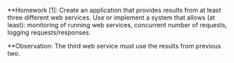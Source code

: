 ﻿**Homework [1]: Create an application that provides results from at least three different web services. Use or implement a system that allows (at least): monitoring of running web services, concurrent number of requests, logging requests/responses.

**Observation: The third web service must use the results from previous two.

